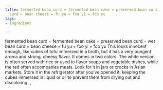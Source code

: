 ```yaml
---
title: fermented bean curd = fermented bean cake = preserved bean curd = wet bean
  curd = bean cheese = fu yu = foo yi = foo yu
tags:
- ingredient

---
```

fermented bean curd = fermented bean cake = preserved bean curd = wet bean curd = bean cheese = fu yu = foo yi = foo yu This looks innocent enough, like cubes of tofu immersed in a broth, but it has a very pungent aroma and strong, cheesy flavor. It comes in two colors. The white version is often served with rice or used to flavor soups and vegetable dishes, while the red often accompanies meats. Look for it in jars or crocks in Asian markets. Store it in the refrigerator after you've opened it, keeping the cubes immersed in liquid or oil to prevent them from drying out and discoloring. ,
